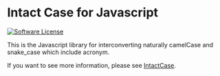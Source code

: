 # Intact Case for Javascript

[![Software License](https://img.shields.io/badge/license-MIT-brightgreen.svg?style=flat-square)](LICENSE.txt)

This is the Javascript library for interconverting naturally camelCase and snake_case which include acronym.

If you want to see more information, please see [IntactCase](http://lab.kochlein.com/IntactCase).
